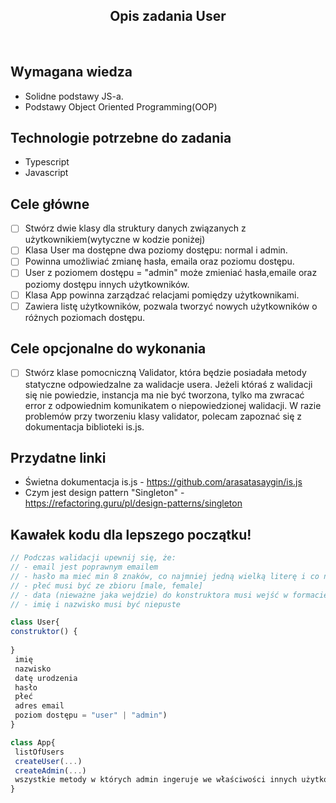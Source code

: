 <h2 align="center">Opis zadania User </h2>

<br>

## Wymagana wiedza

- Solidne podstawy JS-a.
- Podstawy Object Oriented Programming(OOP)

## Technologie potrzebne do zadania

- Typescript
- Javascript

## Cele główne

- [ ] Stwórz dwie klasy dla struktury danych związanych z użytkownikiem(wytyczne w kodzie poniżej)
- [ ] Klasa User ma dostępne dwa poziomy dostępu: normal i admin.
- [ ] Powinna umożliwiać zmianę hasła, emaila oraz poziomu dostępu.
- [ ] User z poziomem dostępu = "admin" może zmieniać hasła,emaile oraz poziomy dostępu innych użytkowników.
- [ ] Klasa App powinna zarządzać relacjami pomiędzy użytkownikami.
- [ ] Zawiera listę użytkowników, pozwala tworzyć nowych użytkowników o różnych poziomach dostępu.

## Cele opcjonalne do wykonania

- [ ] Stwórz klase pomocniczną Validator, która będzie posiadała metody statyczne odpowiedzalne za walidacje usera. Jeżeli któraś z walidacji się nie powiedzie, instancja ma nie być tworzona, tylko ma zwracać error z odpowiednim komunikatem o niepowiedzionej walidacji. W razie problemów przy tworzeniu klasy validator, polecam zapoznać się z dokumentacja biblioteki is.js.

## Przydatne linki

- Świetna dokumentacja is.js - https://github.com/arasatasaygin/is.js
- Czym jest design pattern "Singleton" - https://refactoring.guru/pl/design-patterns/singleton

## Kawałek kodu dla lepszego początku!

```javascript
// Podczas walidacji upewnij się, że:
// - email jest poprawnym emailem
// - hasło ma mieć min 8 znaków, co najmniej jedną wielką literę i co najmniej jedną cyfrę oraz co najmniej 1 znak specjalny
// - płeć musi być ze zbioru [male, female]
// - data (nieważne jaka wejdzie) do konstruktora musi wejść w formacie MM/DD/YYYY
// - imię i nazwisko musi być niepuste

class User{
construktor() {
    
}
 imię
 nazwisko
 datę urodzenia
 hasło
 płeć
 adres email
 poziom dostępu = "user" | "admin")
}

class App{
 listOfUsers
 createUser(...)
 createAdmin(...)
 wszystkie metody w których admin ingeruje we właściwości innych użytkowników
}
```
